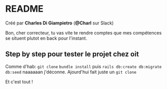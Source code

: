 # README

Créé par **Charles Di Giampietro** (**@Charl** sur Slack)

Bon, cher correcteur, tu vas vite te rendre comptes que mes compétences se situent plutot en back pour l'instant.


## Step by step pour tester le projet chez oit

Comme d'hab: `git clone` `bundle install` puis `rails db:create db:migrate db:seed`
naaaaaan j'déconne. Ajourd'hui fait juste un `git clone`

Et c'est tout !